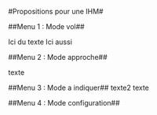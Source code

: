 #Propositions pour une IHM#

##Menu 1 : Mode vol##

Ici du texte
Ici aussi

##Menu 2 : Mode approche##

texte

##Menu 3 : Mode a indiquer##
texte2
texte

##Menu 4 : Mode configuration##